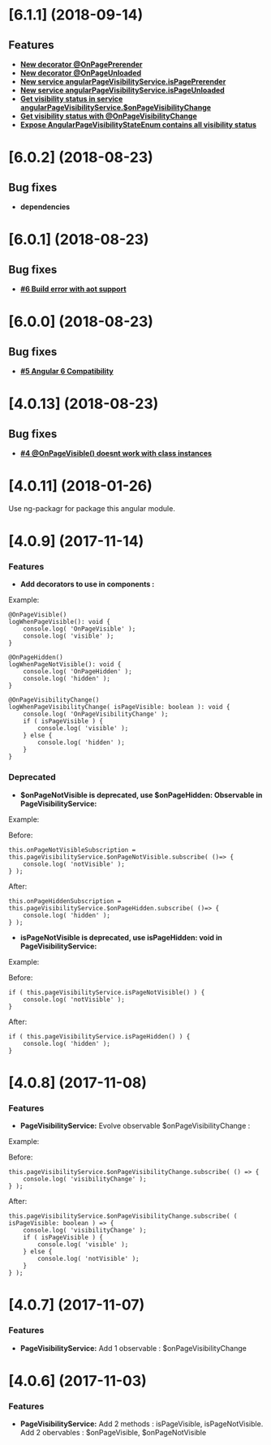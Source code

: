 <a name="6.1.1"></a>
# [6.1.1] (2018-09-14)

## Features

* [**New decorator @OnPagePrerender**](./wiki/on-page-prerender.decorator.md)
* [**New decorator @OnPageUnloaded**](./wiki/on-page-unloaded.decorator.md)
* [**New service angularPageVisibilityService.isPagePrerender**](./wiki/page-visibility.service.md)
* [**New service angularPageVisibilityService.isPageUnloaded**](./wiki/page-visibility.service.md)
* [**Get visibility status in service angularPageVisibilityService.$onPageVisibilityChange**](./wiki/page-visibility.service.md)
* [**Get visibility status with @OnPageVisibilityChange**](./wiki/on-page-visibility-change.decorator.md)
* [**Expose AngularPageVisibilityStateEnum contains all visibility status**](./wiki/angular-page-vsibility-state.enum.md)

<a name="6.0.2"></a>
# [6.0.2] (2018-08-23)

## Bug fixes

* **dependencies**

<a name="6.0.1"></a>
# [6.0.1] (2018-08-23)

## Bug fixes

* [**#6 Build error with aot support**](https://github.com/olivierlsc/angular-page-visibility/issues/6)

<a name="6.0.0"></a>
# [6.0.0] (2018-08-23)

## Bug fixes

* [**#5 Angular 6 Compatibility**](https://github.com/olivierlsc/angular-page-visibility/issues/5)

<a name="4.0.13"></a>
# [4.0.13] (2018-08-23)

## Bug fixes

* [**#4 @OnPageVisible() doesnt work with class instances**](https://github.com/olivierlsc/angular-page-visibility/issues/4)

<a name="4.0.11"></a>
# [4.0.11] (2018-01-26)

Use ng-packagr for package this angular module.

<a name="4.0.9"></a>
# [4.0.9] (2017-11-14)

### Features
* **Add decorators to use in components :**

Example:

```
@OnPageVisible()
logWhenPageVisible(): void {
    console.log( 'OnPageVisible' );
    console.log( 'visible' );
}

@OnPageHidden()
logWhenPageNotVisible(): void {
    console.log( 'OnPageHidden' );
    console.log( 'hidden' );
}

@OnPageVisibilityChange()
logWhenPageVisibilityChange( isPageVisible: boolean ): void {
    console.log( 'OnPageVisibilityChange' );
    if ( isPageVisible ) {
        console.log( 'visible' );
    } else {
        console.log( 'hidden' );
    }
}
```

### Deprecated
* **$onPageNotVisible is deprecated, use $onPageHidden: Observable<void> in PageVisibilityService:**
  
Example:

Before:
```
this.onPageNotVisibleSubscription = this.pageVisibilityService.$onPageNotVisible.subscribe( ()=> {
    console.log( 'notVisible' );
} );

```

After:
```
this.onPageHiddenSubscription = this.pageVisibilityService.$onPageHidden.subscribe( ()=> {
    console.log( 'hidden' );
} );
```
* **isPageNotVisible is deprecated, use isPageHidden: void in PageVisibilityService:**

Example:

Before:
```
if ( this.pageVisibilityService.isPageNotVisible() ) {
    console.log( 'notVisible' );
}

```

After:
```
if ( this.pageVisibilityService.isPageHidden() ) {
    console.log( 'hidden' );
}
```
  
<a name="4.0.8"></a>
# [4.0.8] (2017-11-08)

### Features
* **PageVisibilityService:** Evolve observable $onPageVisibilityChange :

Example:

Before:
```
this.pageVisibilityService.$onPageVisibilityChange.subscribe( () => {
    console.log( 'visibilityChange' );
} );

```

After:
```
this.pageVisibilityService.$onPageVisibilityChange.subscribe( ( isPageVisible: boolean ) => {
    console.log( 'visibilityChange' );
    if ( isPageVisible ) {
        console.log( 'visible' );
    } else {
        console.log( 'notVisible' );
    }
} );
```

<a name="4.0.7"></a>
# [4.0.7] (2017-11-07)

### Features
* **PageVisibilityService:** Add 1 observable : $onPageVisibilityChange 

<a name="4.0.6"></a>
# [4.0.6] (2017-11-03)

### Features
* **PageVisibilityService:** Add 2 methods : isPageVisible, isPageNotVisible. Add 2 obervables : $onPageVisible, $onPageNotVisible 
